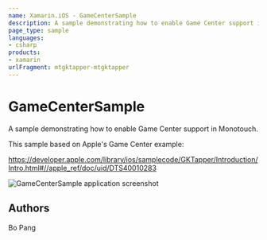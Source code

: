 ```yaml
---
name: Xamarin.iOS - GameCenterSample
description: A sample demonstrating how to enable Game Center support in Monotouch. This sample based on Apple's Game Center example:...
page_type: sample
languages:
- csharp
products:
- xamarin
urlFragment: mtgktapper-mtgktapper
---
```

# GameCenterSample

A sample demonstrating how to enable Game Center support in Monotouch.


This sample based on Apple's Game Center example:

https://developer.apple.com/library/ios/samplecode/GKTapper/Introduction/Intro.html#//apple_ref/doc/uid/DTS40010283


![GameCenterSample application screenshot](Screenshots/MTGKTapper1.png "GameCenterSample application screenshot")

## Authors

Bo Pang